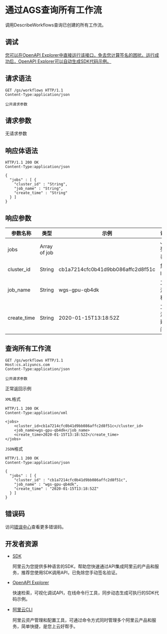 # 通过AGS查询所有工作流

调用DescribeWorkflows查询已创建的所有工作流。

## 调试

[您可以在OpenAPI Explorer中直接运行该接口，免去您计算签名的困扰。运行成功后，OpenAPI Explorer可以自动生成SDK代码示例。](https://api.aliyun.com/#product=CS&api=DescribeWorkflows&type=ROA&version=2015-12-15)

## 请求语法

```
GET /gs/workflows HTTP/1.1
Content-Type:application/json

公共请求参数
```

## 请求参数

无请求参数

## 响应体语法

```
HTTP/1.1 200 OK
Content-Type:application/json

{
  "jobs" : [ {
    "cluster_id" : "String",
    "job_name" : "String",
    "create_time" : "String"
  } ]
}
```

## 响应参数

|参数名称|类型|示例|说明|
|----|--|--|--|
|jobs|Array of job| |Job列表。 |
|cluster\_id|String|cb1a7214cfc0b41d9bb086affc2d8f51c|集群ID。 |
|job\_name|String|wgs-gpu-qb4dk|工作流名称。 |
|create\_time|String|2020-01-15T13:18:52Z|工作流创建时间。 |

## 查询所有工作流

```
GET /gs/workflows HTTP/1.1
Host:cs.aliyuncs.com
Content-Type:application/json

公共请求参数
```

正常返回示例

`XML`格式

```
HTTP/1.1 200 OK
Content-Type:application/xml

<jobs>
    <cluster_id>cb1a7214cfc0b41d9bb086affc2d8f51c</cluster_id>
    <job_name>wgs-gpu-qb4dk</job_name>
    <create_time>2020-01-15T13:18:52Z</create_time>
</jobs>
```

`JSON`格式

```
HTTP/1.1 200 OK
Content-Type:application/json

{
  "jobs" : [ {
    "cluster_id" : "cb1a7214cfc0b41d9bb086affc2d8f51c",
    "job_name" : "wgs-gpu-qb4dk",
    "create_time" : "2020-01-15T13:18:52Z"
  } ]
}
```

## 错误码

访问[错误中心](https://error-center.aliyun.com/status/product/CS)查看更多错误码。

## 开发者资源

-   [SDK](https://next.api.aliyun.com/api-tools/sdk/CS?version=2015-12-15&)

    阿里云为您提供多种语言的SDK，帮助您快速通过API集成阿里云的产品和服务，推荐您使用SDK调用API，已免除您手动签名验证。

-   [OpenAPI Explorer](https://next.api.aliyun.com/api/CS/2015-12-15/DescribeWorkflows)

    快速检索，可视化调试API，在线命令行工具，同步动态生成可执行的SDK代码示例。

-   [阿里云CLI](https://github.com/aliyun/aliyun-cli)

    阿里云资产管理和配置工具，可通过命令方式同时管理多个阿里云产品和服务，简单快捷，是您上云好帮手。


